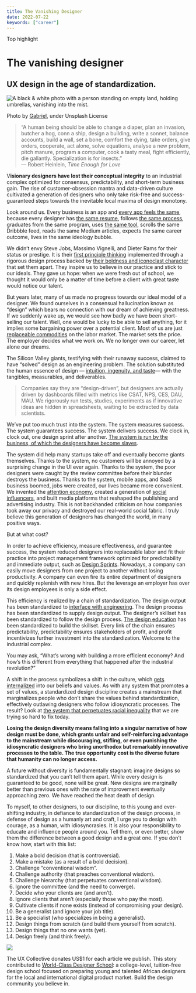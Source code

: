 ```yaml
---
title: The Vanishing Designer
date: 2022-07-22
keywords: ["career"]
---
```


Top highlight

# The vanishing designer

## UX design in the age of standardization.

![A black & white photo with a person standing on empty land, holding umbrellas, vanishing into the mist.](https://miro.medium.com/v2/resize:fit:700/1*lhMyOw5uf7tDN38lekuxPQ.jpeg)

Photo by [Gabriel](https://unsplash.com/@natural), under Unsplash License

> “A human being should be able to change a diaper, plan an invasion, butcher a hog, conn a ship, design a building, write a sonnet, balance accounts, build a wall, set a bone, comfort the dying, take orders, give orders, cooperate, act alone, solve equations, analyse a new problem, pitch manure, program a computer, cook a tasty meal, fight efficiently, die gallantly. Specialization is for insects.”  
> — Robert Heinlein, _Time Enough for Love_

V**isionary designers have lost their conceptual integrity** to an industrial complex optimized for consensus, predictability, and short-term business gain. The rise of customer-obsession mantra and data-driven culture cultivated a generation of designers who only take risk-free and success-guaranteed steps towards the inevitable local maxima of design monotony.

Look around us. Every business is an app and [every app feels the same](/ever-wonder-why-the-most-popular-apps-are-starting-to-look-the-same-it-might-be-a-good-thing-e54aadd50fd5), because every designer has [the same resume](/is-your-design-portfolio-hurting-you-f167a925ab1b), follows [the same process](https://medium.com/digital-experience-design/how-to-apply-a-design-thinking-hcd-ux-or-any-creative-process-from-scratch-b8786efbf812), graduates from the same program, uses [the same tool](https://uxtools.co/survey-2020/), scrolls the same Dribbble feed, reads the same Medium articles, expects the same career outcome, lives in the same ideology bubble.

We didn’t envy Steve Jobs, Massimo Vignelli, and Dieter Rams for their status or prestige. It is their [first principle thinking](https://www.interaction-design.org/literature/article/dieter-rams-10-timeless-commandments-for-good-design) implemented through a rigorous design process backed by [their boldness and iconoclast character](https://www.youtube.com/watch?v=kYfNvmF0Bqw) that set them apart. They inspire us to believe in our practice and stick to our ideals. They gave us hope: when we were fresh out of school, we thought it would only be a matter of time before a client with great taste would notice our talent.

But years later, many of us made no progress towards our ideal model of a designer. We found ourselves in a consensual hallucination known as “design” which bears no connection with our dream of achieving greatness. If we suddenly wake up, we would see how badly we have been short-selling our talent. Well, one would be lucky to be able to sell anything, for it implies some bargaining power over a potential client. Most of us are just [replaceable commodities](https://medium.com/nyc-design/its-true-ui-is-now-a-commodity-skill-1bac17d125b2) on the labor market. The market sets the price. The employer decides what we work on. We no longer own our career, let alone our dreams.

The Silicon Valley giants, testifying with their runaway success, claimed to have “solved” design as an engineering problem. The solution substituted the human essence of design — [intuition, ingenuity, and taste](https://modus.medium.com/data-driven-design-is-killing-our-instincts-d448d141653d)— with the tangibles, measurables, and deliverables.

> Companies say they are “design-driven”, but designers are actually driven by dashboards filled with metrics like CSAT, NPS, CES, DAU, MAU. We rigorously run tests, studies, experiments as if innovative ideas are hidden in spreadsheets, waiting to be extracted by data scientists.

We’ve put too much trust into the system. The system measures success. The system guarantees success. The system delivers success. We clock in, clock out, one design sprint after another. [The system is run by the business, of which the designers have become slaves](/five-ways-to-tell-if-a-company-is-really-design-driven-be10c8659e0b).

The system did help many startups take off and eventually become giants themselves. Thanks to the system, no customers will be annoyed by a surprising change in the UI ever again. Thanks to the system, the poor designers were caught by the review committee before their blunder destroys the business. Thanks to the system, mobile apps, and SaaS business boomed, jobs were created, our lives became more convenient. We invented the [attention economy](https://www.nngroup.com/articles/attention-economy/), created a generation of [social influencers](/i-disguised-as-an-instagram-ux-influencer-for-4-months-this-is-what-i-learned-about-our-community-4a4b4e8844b), and built media platforms that reshaped the publishing and advertising industry. This is not backhanded criticism on how companies took away our privacy and destroyed our real-world social fabric. I truly believe this generation of designers has changed the world, in many positive ways.

But at what cost?

In order to achieve efficiency, measure effectiveness, and guarantee success, the system reduced designers into replaceable labor and fit their practice into project management framework optimized for predictability and immediate output, such as [Design Sprints](https://www.gv.com/sprint/). Nowadays, a company can easily move designers from one project to another without losing productivity. A company can even fire its entire department of designers and quickly replenish with new hires. But the leverage an employer has over its design employees is only a side effect.

This efficiency is realized by a chain of standardization. The design output has been standardized to [interface with engineering](/a-guide-to-improving-your-design-to-development-hand-off-process-574ebf8f96b6). The design process has been standardized to supply design output. The designer’s skillset has been standardized to follow the design process. [The design education](https://careerfoundry.com/en/blog/ux-design/best-ux-bootcamps-and-how-to-choose-one/#what-will-i-learn-in-a-ux-design-bootcamp) has been standardized to build the skillset. Every link of the chain ensures predictability, predictability ensures stakeholders of profit, and profit incentivizes further investment into the standardization. Welcome to the industrial complex.

You may ask, “What’s wrong with building a more efficient economy? And how’s this different from everything that happened after the industrial revolution?”

A shift in the process symbolizes a shift in the culture, which [gets internalized](https://www.invisionapp.com/inside-design/design-system-constraints/) into our beliefs and values. As with any system that promotes a set of values, a standardized design discipline creates a mainstream that marginalizes people who don’t share the values behind standardization, effectively outlawing designers who follow idiosyncratic processes. The result? Look at [the system that perpetuates racial inequality](https://www.vox.com/2020/6/17/21284527/systemic-racism-black-americans-9-charts-explained) that we are trying so hard to fix today.

**Losing the design diversity means falling into a singular narrative of how design must be done, which grants unfair and self-reinforcing advantage to the mainstream while discouraging, stifling, or even punishing the idiosyncratic designers who bring unorthodox but remarkably innovative processes to the table. The true opportunity cost is the diverse future that humanity can no longer access.**

A future without diversity is fundamentally stagnant: imagine designs so standardized that you can’t tell them apart. While every design is guaranteed to be good, none will be great. New designs are marginally better than previous ones with the rate of improvement eventually approaching zero. We have reached the heat death of design.

To myself, to other designers, to our discipline, to this young and ever-shifting industry, in defiance to standardization of the design process, in defense of design as a humanly art and craft, I urge you to design with courage, as a human, with idiosyncrasies. It is also your responsibility to educate and influence people around you. Tell them, or even better, show them the difference between a good design and a great one. If you don’t know how, start with this list:

1.  Make a bold decision (that is controversial).
2.  Make a mistake (as a result of a bold decision).
3.  Challenge “conventional wisdom”.
4.  Challenge authority (that preaches conventional wisdom).
5.  Challenge hierarchy (that perpetuates conventional wisdom).
6.  Ignore the committee (and the need to converge).
7.  Decide who your clients are (and aren’t).
8.  Ignore clients that aren’t (especially those who pay the most).
9.  Cultivate clients if none exists (instead of compromising your design).
10. Be a generalist (and ignore your job title).
11. Be a specialist (who specializes in being a generalist).
12. Design things from scratch (and build them yourself from scratch).
13. Design things that no one wants (yet).
14. Design freely (and think freely).

![](https://miro.medium.com/v2/resize:fit:94/0*TB8AOcxTqA8-5N9f.png)

The UX Collective donates US$1 for each article we publish. This story contributed to [World-Class Designer School](https://www.wcd.school/): a college-level, tuition-free design school focused on preparing young and talented African designers for the local and international digital product market. Build the design community you believe in.
